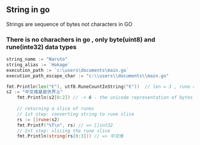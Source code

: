 ## String in go

Strings are sequence of bytes not characters in GO

### There is no charachers in go , only byte(uint8) and rune(inte32) data types
```go
string_name := "Naruto"
string_alias := `Hokage`
execution_path := `c:\users\documents\main.go`
execution_path_escape_char := "c:\\users\\documents\\main.go"

```

```go
fmt.Println(len("€"), utf8.RuneCountInString("€"))  // len = 3 , rune =1 
s2 := "中文维基是世界上"
    fmt.Println(s2[0:2]) // -> � - the unicode representation of bytes from index 0 and 1.
 
    // returning a slice of runes
    // 1st step: converting string to rune slice
    rs := []rune(s2)
    fmt.Printf("%T\n", rs) // => []int32
    // 2st step: slicing the rune slice
    fmt.Println(string(rs[0:3])) // => 中文维
```

